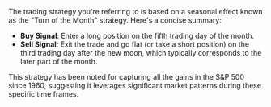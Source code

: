 The trading strategy you're referring to is based on a seasonal effect known as the "Turn of the Month" strategy. Here's a concise summary:

- **Buy Signal**: Enter a long position on the fifth trading day of the month.
- **Sell Signal**: Exit the trade and go flat (or take a short position) on the third trading day after the new moon, which typically corresponds to the later part of the month.

This strategy has been noted for capturing all the gains in the S&P 500 since 1960, suggesting it leverages significant market patterns during these specific time frames.

